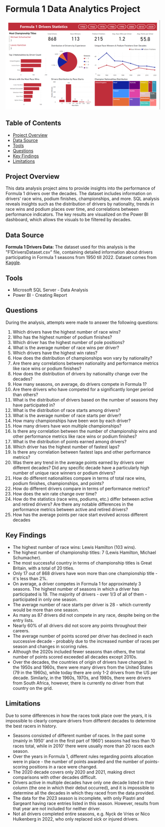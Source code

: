 # Formula 1 Data Analytics Project

![alt text](<Formula1 Drivers Dashboard.png>)

## Table of Contents

- [Project Overview](#project-overview)
- [Data Source](#data-source)
- [Tools](#tools)
- [Questions](#questions)
- [Key Findings](#key-findings)
- [Limitations](#limitations)

## Project Overview

This data analysis project aims to provide insights into the performance of Formula 1 drivers over the decades. The dataset includes information on drivers' race wins, podium finishes, championships, and more. SQL analysis reveals insights such as the distribution of drivers by nationality, trends in race wins and podium places over time, and correlations between performance indicators. The key results are visualized on the Power BI dashboard, which allows the visuals to be filtered by decades.

## Data Source

**Formula 1 Drivers Data:** The dataset used for this analysis is the "F1DriversDataset.csv" file, containing detailed information about drivers participating in Formula 1 seasons from 1950 till 2022. Dataset comes from [Kaggle](https://www.kaggle.com/datasets/dubradave/formula-1-drivers-dataset).

## Tools

- Microsoft SQL Server - Data Analysis
- Power BI - Creating Report

## Questions

During the analysis, attempts were made to answer the following questions:

1. Which drivers have the highest number of race wins?
2. Who has the highest number of podium finishes?
3. Which driver has the highest number of pole positions?
4. What is the average number of race wins per driver?
5. Which drivers have the highest win rates?
6. How does the distribution of championships won vary by nationality?
7. Are there any correlations between nationality and performance metrics like race wins or podium finishes?
8. How does the distribution of drivers by nationality change over the decades?
9. How many seasons, on average, do drivers compete in Formula 1?
10. Are there drivers who have competed for a significantly longer period than others?
11. What is the distribution of drivers based on the number of seasons they have participated in?
12. What is the distribution of race starts among drivers?
13. What is the average number of race starts per driver?
14. How many championships have been won by each driver?
15. How many drivers have won multiple championships?
16. Is there any correlation between the number of championship wins and other performance metrics like race wins or podium finishes?
17. What is the distribution of points earned among drivers?
18. Which driver has the highest number of fastest laps?
19. Is there any correlation between fastest laps and other performance metrics?
20. Was there any trend in the average points earned by drivers over different decades? Did any specific decade have a particularly high number of unique race winners or podium drivers?
21. How do different nationalities compare in terms of total race wins, podium finishes, championships, and points?
22. How do different drivers compare in terms of performance metrics?
23. How does the win rate change over time?
24. How do the statistics (race wins, podiums, etc.) differ between active and retired drivers? Are there any notable differences in the performance metrics between active and retired drivers?
25. How has the average points per race start evolved across different decades

## Key Findings

- The highest number of race wins: Lewis Hamilton (103 wins).
- The highest number of championship titles: 7 (Lewis Hamilton, Michael Schumacher).
- The most successful country in terms of championship titles is Great Britain, with a total of 20 titles.
- Only 17 out of 868 drivers have won more than one championship title - it's less than 2%.
- On average, a driver competes in Formula 1 for approximately 3 seasons. The highest number of seasons in which a driver has participated is 19. The majority of drivers - over 1/3 of all of them - participated in only one season.
- The average number of race starts per driver is 28 - which currently would be more than one season.
- As many as 87 drivers did not compete in any race, despite being on the entry lists.
- Nearly 60% of all drivers did not score any points throughout their careers.
- The average number of points scored per driver has declined in each successive decade - probably due to the increased number of races per season and changes in scoring rules.
- Although the 2020s included fewer seasons than others, the total number of points scored exceeded all decades except 2010s.
- Over the decades, the countries of origin of drivers have changed. In the 1950s and 1960s, there were many drivers from the United States (79 in the 1960s), while today there are only 1-2 drivers from the US per decade. Similarly, in the 1960s, 1970s, and 1980s, there were drivers from South Africa, however, there is currently no driver from that country on the grid.

## Limitations

Due to some differences in how the races took place over the years, it is impossible to clearly compare drivers from different decades to determine the best racers in history.

- Seasons consisted of different number of races. In the past some (mainly in 1950' and in the first part of 1960') seasons had less than 10 races total, while in 2010' there were usually more than 20 races each season.
- Over the years in Formula 1, different rules regarding points allocation were in place - the number of points awarded and the number of points-scoring positions in a race were changed.
- The 2020 decade covers only 2020 and 2021, making direct comparisons with other decades difficult.
- Drivers active in multiple decades have only one decade listed in their column (the one in which their debut occurred), and it is impossible to determine all the decades in which they raced from the data provided.
- The data for the 2023 season is incomplete, with only Piastri and Sargeant having race entries listed in this season. However, results from that year are not included for neither driver.
- Not all drivers completed entire seasons, e.g. Nyck de Vries or Nico Hulkenberg in 2022, who only replaced sick or injured drivers.
